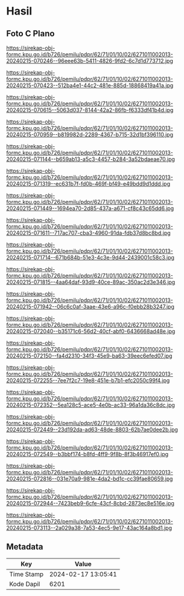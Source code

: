 # Hasil

## Foto C Plano

https://sirekap-obj-formc.kpu.go.id/b726/pemilu/pdpr/62/71/01/10/02/6271011002013-20240215-070246--96eee63b-5411-4826-9fd2-6c7d1d773712.jpg

https://sirekap-obj-formc.kpu.go.id/b726/pemilu/pdpr/62/71/01/10/02/6271011002013-20240215-070423--512ba4e1-44c2-481e-885d-18868419a41a.jpg

https://sirekap-obj-formc.kpu.go.id/b726/pemilu/pdpr/62/71/01/10/02/6271011002013-20240215-070615--5063d037-8144-42a2-86fb-f6333df41b4d.jpg

https://sirekap-obj-formc.kpu.go.id/b726/pemilu/pdpr/62/71/01/10/02/6271011002013-20240215-070959--b819982d-2289-4367-b715-32d1bf396110.jpg

https://sirekap-obj-formc.kpu.go.id/b726/pemilu/pdpr/62/71/01/10/02/6271011002013-20240215-071144--b659ab13-a5c3-4457-b284-3a52bdaeae70.jpg

https://sirekap-obj-formc.kpu.go.id/b726/pemilu/pdpr/62/71/01/10/02/6271011002013-20240215-071319--ec631b7f-fd0b-469f-bf49-e49bdd9d1ddd.jpg

https://sirekap-obj-formc.kpu.go.id/b726/pemilu/pdpr/62/71/01/10/02/6271011002013-20240215-071449--1694ea70-2d85-437a-a671-cf8c43c65dd6.jpg

https://sirekap-obj-formc.kpu.go.id/b726/pemilu/pdpr/62/71/01/10/02/6271011002013-20240215-071611--717ac707-cba3-4960-91da-fdb37d8bc8bd.jpg

https://sirekap-obj-formc.kpu.go.id/b726/pemilu/pdpr/62/71/01/10/02/6271011002013-20240215-071714--671b684b-51e3-4c3e-9d44-2439001c58c3.jpg

https://sirekap-obj-formc.kpu.go.id/b726/pemilu/pdpr/62/71/01/10/02/6271011002013-20240215-071815--4aa64daf-93d9-40ce-89ac-350ac2d3e346.jpg

https://sirekap-obj-formc.kpu.go.id/b726/pemilu/pdpr/62/71/01/10/02/6271011002013-20240215-071942--06c6c0af-3aae-43e6-a96c-f0ebb28b3247.jpg

https://sirekap-obj-formc.kpu.go.id/b726/pemilu/pdpr/62/71/01/10/02/6271011002013-20240215-072040--b35171c6-56d2-40cf-abf0-6436668ad48e.jpg

https://sirekap-obj-formc.kpu.go.id/b726/pemilu/pdpr/62/71/01/10/02/6271011002013-20240215-072150--fa4d2310-34f3-45e9-ba63-39eec6efed07.jpg

https://sirekap-obj-formc.kpu.go.id/b726/pemilu/pdpr/62/71/01/10/02/6271011002013-20240215-072255--7ee7f2c7-19e8-451e-b7b1-efc2050c99f4.jpg

https://sirekap-obj-formc.kpu.go.id/b726/pemilu/pdpr/62/71/01/10/02/6271011002013-20240215-072352--5ea128c5-ace5-4e0b-ac33-96a1da36c8dc.jpg

https://sirekap-obj-formc.kpu.go.id/b726/pemilu/pdpr/62/71/01/10/02/6271011002013-20240215-072449--23d192da-ad63-48de-8803-62b7ae0dee2b.jpg

https://sirekap-obj-formc.kpu.go.id/b726/pemilu/pdpr/62/71/01/10/02/6271011002013-20240215-072549--b3bbf174-b8fd-4ff9-9f8b-8f3b46917ef0.jpg

https://sirekap-obj-formc.kpu.go.id/b726/pemilu/pdpr/62/71/01/10/02/6271011002013-20240215-072816--031e70a9-981e-4da2-bd1c-cc39fae80659.jpg

https://sirekap-obj-formc.kpu.go.id/b726/pemilu/pdpr/62/71/01/10/02/6271011002013-20240215-072944--7423beb9-6cfe-43cf-8cbd-2873ec8e516e.jpg

https://sirekap-obj-formc.kpu.go.id/b726/pemilu/pdpr/62/71/01/10/02/6271011002013-20240215-073113--2a029a38-7a53-4ec5-9e17-43ac164a8bd1.jpg


## Metadata

| Key        | Value               |
| ---------- | ------------------- |
| Time Stamp | 2024-02-17 13:05:41 |
| Kode Dapil | 6201                |



